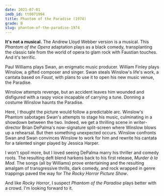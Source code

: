 ```yaml
---
date: 2021-07-01
imdb_id: tt0071994
title: Phantom of the Paradise (1974)
grade: B
slug: phantom-of-the-paradise-1974
---
```


**It's not a musical.** The Andrew Lloyd Webber version is a musical. This _Phantom of the Opera_ adaptation plays as a black comedy, transplanting the classic tale from the world of opera to glam rock with Faustian touches. And it's terrific.

<!-- end -->

Paul Williams plays Swan, an enigmatic music producer. William Finley plays Winslow, a gifted composer and singer. Swan steals Winslow's life's work, a cantata based on _Faust_, with plans to use it to open his new music venue, the Paradise.

Winslow attempts revenge, but an accident leaves him wounded and disfigured with a raspy voice incapable of carrying a tune. Donning a costume Winslow haunts the Paradise.

Here, I thought the picture would follow a predictable arc. Winslow's Phantom sabotages Swan's attempts to stage his music, culminating in a showdown between the two. Indeed, we get a thrilling scene in writer-director Brian DePalma's now-signature split-screen where Winslow blows up a rehearsal. But then something unexpected occurs. Winslow confronts Swan and Swan convinces Winslow to work for him and rewrite his cantata for a talented singer played by Jessica Harper.

I won't spoil more, but I loved seeing DePalma marry his thriller and comedy roots. The resulting deft blend harkens back to his first release, <span data-imdb-id="tt0163114">_Murder à la Mod_</span>. The songs (all by Williams) prove entertaining and the resulting amalgam of transgressive thrills, dark comedy, and rock wrapped in genre trappings paved the way for <span data-imdb-id="tt0073629">_The Rocky Horror Picture Show_</span>.

And like _Rocky Horror_, I suspect _Phantom of the Paradise_ plays better with a crowd. I'm looking forward to it.